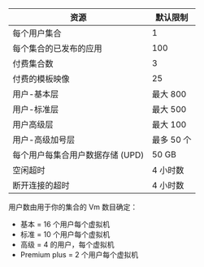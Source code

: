 
| 资源 | 默认限制 |
| --- | --- |
| 每个用户集合 |1 |
| 每个集合的已发布的应用 |100 |
| 付费集合数 |3 |
| 付费的模板映像 |25 |
| 用户-基本层 |最大 800 |
| 用户-标准层 |最大 500 |
| 用户高级层 |最大 100 |
| 用户-高级加号层 |最多 50 个 |
| 每个用户每集合用户数据存储 (UPD) |50 GB |
| 空闲超时 |4 小时数 |
| 断开连接的超时 |4 小时数 |

用户数由用于你的集合的 Vm 数目确定：

* 基本 = 16 个用户每个虚拟机
* 标准 = 10 个用户每个虚拟机
* 高级 = 4 的用户，每个虚拟机
* Premium plus = 2 个用户每个虚拟机

